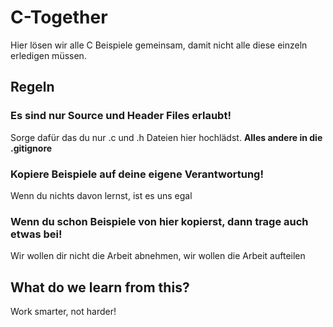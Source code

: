 # C-Together
 Hier lösen wir alle C Beispiele gemeinsam, damit nicht alle diese einzeln erledigen müssen.

## Regeln

### Es sind nur Source und Header Files erlaubt!
Sorge dafür das du nur .c und .h Dateien hier hochlädst. **Alles andere in die .gitignore**

### Kopiere Beispiele auf deine eigene Verantwortung!
Wenn du nichts davon lernst, ist es uns egal

### Wenn du schon Beispiele von hier kopierst, dann trage auch etwas bei!
Wir wollen dir nicht die Arbeit abnehmen, wir wollen die Arbeit aufteilen


## What do we learn from this?
Work smarter, not harder!
